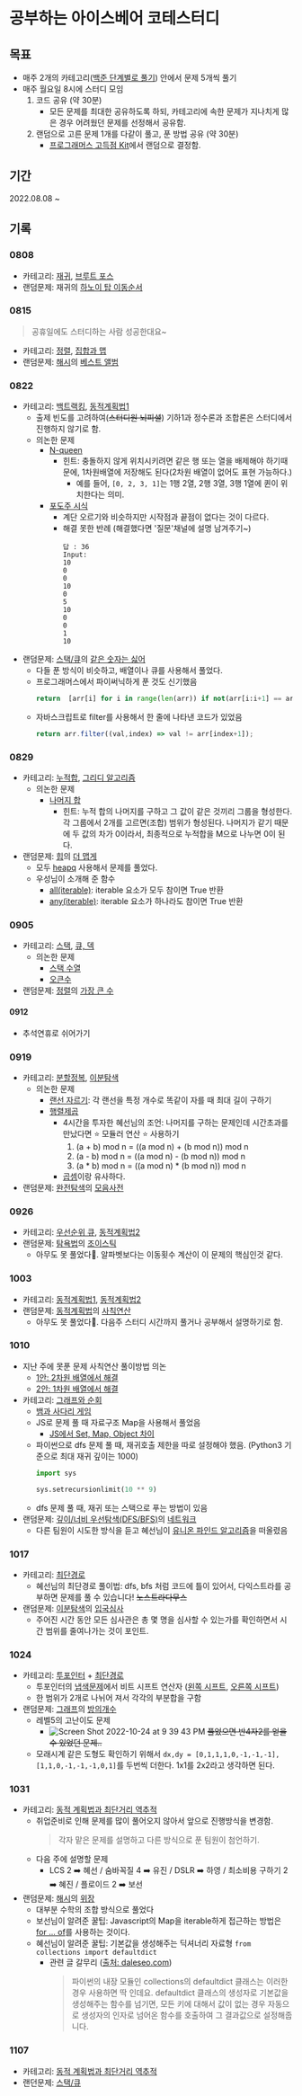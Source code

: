 # 공부하는 아이스베어 코테스터디

## 목표

- 매주 2개의 카테고리([백준 단계별로 풀기](https://www.acmicpc.net/step)) 안에서 문제 5개씩 풀기
- 매주 월요일 8시에 스터디 모임
  1. 코드 공유 (약 30분)
     - 모든 문제를 최대한 공유하도록 하되, 카테고리에 속한 문제가 지나치게 많은 경우 어려웠던 문제를 선정해서 공유함.
  2. 랜덤으로 고른 문제 1개를 다같이 풀고, 푼 방법 공유 (약 30분)
     - [프로그래머스 고득점 Kit](https://school.programmers.co.kr/learn/challenges?tab=algorithm_practice_kit)에서 랜덤으로 결정함.

## 기간

2022.08.08 ~ 

## 기록

### 0808 

- 카테고리: [재귀](https://www.acmicpc.net/step/19), [브루트 포스](https://www.acmicpc.net/step/22)
- 랜덤문제: 재귀의 [하노이 탑 이동순서](https://www.acmicpc.net/problem/11729)

### 0815 

> 공휴일에도 스터디하는 사람 성공한대요~

- 카테고리: [정렬](https://www.acmicpc.net/step/9), [집합과 맵](https://www.acmicpc.net/step/49)
- 랜덤문제: [해시](https://school.programmers.co.kr/learn/courses/30/parts/12077)의 [베스트 앨범](https://school.programmers.co.kr/learn/courses/30/lessons/42579)


### 0822

- 카테고리: [백트랙킹](https://www.acmicpc.net/step/34), [동적계획법1](https://www.acmicpc.net/step/16)
  - 출제 빈도를 고려하여(~~스터디원 뇌피셜~~) 기하1과 정수론과 조합론은 스터디에서 진행하지 않기로 함.
  - 의논한 문제
    - [N-queen](https://www.acmicpc.net/problem/9663)
      - 힌트: 충돌하지 않게 위치시키려면 같은 행 또는 열을 배제해야 하기때문에, 1차원배열에 저장해도 된다(2차원 배열이 없어도 표현 가능하다.)
        - 예를 들어, ```[0, 2, 3, 1]```는 1행 2열, 2행 3열, 3행 1열에 퀸이 위치한다는 의미.
    - [포도주 시식](https://www.acmicpc.net/problem/2156)
      - 계단 오르기와 비슷하지만 시작점과 끝점이 없다는 것이 다르다.
      - 해결 못한 반례 (해결했다면 '질문'채널에 설명 남겨주기~)
        ```
        답 : 36
        Input:
        10
        0
        0
        10
        0
        5
        10
        0
        0
        1
        10
        ```
- 랜덤문제: [스택/큐](https://school.programmers.co.kr/learn/courses/30/parts/12081)의 [같은 숫자는 싫어](https://school.programmers.co.kr/learn/courses/30/lessons/12906)
  - 다들 푼 방식이 비슷하고, 배열이나 큐를 사용해서 풀었다.
  - 프로그래머스에서 파이써닉하게 푼 것도 신기했음 
    ```python
    return  [arr[i] for i in range(len(arr)) if not(arr[i:i+1] == arr[i+1:i+2])]
    ```
  - 자바스크립트로 filter를 사용해서 한 줄에 나타낸 코드가 있었음
    ```javascript
    return arr.filter((val,index) => val != arr[index+1]);
    ```


### 0829

- 카테고리: [누적합](https://www.acmicpc.net/step/48), [그리디 알고리즘](https://www.acmicpc.net/step/33)
  - 의논한 문제
    - [나머지 합](https://www.acmicpc.net/problem/10986)
      - 힌트: 누적 합의 나머지를 구하고 그 값이 같은 것끼리 그룹을 형성한다. 각 그룹에서 2개를 고르면(조합) 범위가 형성된다. 나머지가 같기 때문에 두 값의 차가 0이라서, 최종적으로 누적합을 M으로 나누면 0이 된다.
- 랜덤문제: [힙](https://school.programmers.co.kr/learn/courses/30/parts/12117)의 [더 맵게](https://school.programmers.co.kr/learn/courses/30/lessons/42626)
  - 모두 [heapq](https://docs.python.org/ko/3/library/heapq.html) 사용해서 문제를 풀었다.
  - 우성님이 소개해 준 함수
    - [all(iterable)](https://docs.python.org/ko/3/library/functions.html?highlight=all#all): iterable 요소가 모두 참이면 True 반환
    - [any(iterable)](https://docs.python.org/ko/3/library/functions.html?highlight=all#any): iterable 요소가 하나라도 참이면 True 반환


### 0905

- 카테고리: [스택](https://www.acmicpc.net/step/11), [큐, 덱](https://www.acmicpc.net/step/12)
  - 의논한 문제
    - [스택 수열](https://www.acmicpc.net/problem/1874)
    - [오큰수](https://www.acmicpc.net/problem/17298)
- 랜덤문제: [정렬](https://school.programmers.co.kr/learn/courses/30/parts/12198)의 [가장 큰 수](https://school.programmers.co.kr/learn/courses/30/lessons/42746)


#### 0912 

- 추석연휴로 쉬어가기


### 0919

- 카테고리: [분할정복](https://www.acmicpc.net/step/20), [이분탐색](https://www.acmicpc.net/step/29)
  - 의논한 문제
    - [랜선 자르기](https://www.acmicpc.net/problem/1654): 각 랜선을 특정 개수로 똑같이 자를 때 최대 길이 구하기
    - [행렬제곱](https://www.acmicpc.net/problem/10830)
      - 4시간을 투자한 혜선님의 조언: 나머지를 구하는 문제인데 시간초과를 만났다면 ⭐ 모듈러 연산 ⭐ 사용하기
        1. (a + b) mod n = ((a mod n) + (b mod n)) mod n
        2. (a - b) mod n = ((a mod n) - (b mod n)) mod n
        3. (a * b) mod n = ((a mod n) * (b mod n)) mod n
      - [곱셈](https://www.acmicpc.net/problem/1629)이랑 유사하다.
- 랜덤문제: [완전탐색](https://school.programmers.co.kr/learn/courses/30/parts/12230)의 [모음사전](https://school.programmers.co.kr/learn/courses/30/lessons/84512)

### 0926

- 카테고리: [우선순위 큐](https://www.acmicpc.net/step/13), [동적계획법2](https://www.acmicpc.net/step/17)
- 랜덤문제: [탐욕법](https://school.programmers.co.kr/learn/courses/30/parts/12244)의 [조이스틱](https://school.programmers.co.kr/learn/courses/30/lessons/42860)
  - 아무도 못 풀었다🥲. 알파벳보다는 이동횟수 계산이 이 문제의 핵심인것 같다.
 
### 1003

- 카테고리: [동적계획법1](https://www.acmicpc.net/step/16), [동적계획법2](https://www.acmicpc.net/step/17)
- 랜덤문제: [동적계획법](https://school.programmers.co.kr/learn/courses/30/parts/12263)의 [사칙연산](https://school.programmers.co.kr/learn/courses/30/lessons/1843) 
  - 아무도 못 풀었다🥲. 다음주 스터디 시간까지 풀거나 공부해서 설명하기로 함.
  
### 1010

- 지난 주에 못푼 문제 사칙연산 풀이방법 의논
  - [1안: 2차원 배열에서 해결](https://school.programmers.co.kr/questions/35224)
  - [2안: 1차원 배열에서 해결](https://tiktaek.tistory.com/33)
- 카테고리: [그래프와 순회](https://www.acmicpc.net/step/24)
  - [뱀과 사다리 게임](https://www.acmicpc.net/problem/16928)
  - JS로 문제 풀 때 자료구조 Map을 사용해서 풀었음
    - [JS에서 Set, Map, Object 차이](https://velog.io/@proshy/JSSet-Map-Object-%EC%A0%95%EB%A6%AC)
  - 파이썬으로 dfs 문제 풀 때, 재귀호출 제한을 따로 설정해야 했음. (Python3 기준으로 최대 재귀 깊이는 1000)
    ```python
    import sys

    sys.setrecursionlimit(10 ** 9)
    ```
  - dfs 문제 풀 때, 재귀 또는 스택으로 푸는 방법이 있음
- 랜덤문제: [깊이/너비 우선탐색(DFS/BFS)](https://school.programmers.co.kr/learn/courses/30/parts/12421)의 [네트워크](https://school.programmers.co.kr/learn/courses/30/lessons/43162) 
  - 다른 팀원이 시도한 방식을 듣고 혜선님이 [유니온 파인드 알고리즘](https://ip99202.github.io/posts/%EC%9C%A0%EB%8B%88%EC%98%A8-%ED%8C%8C%EC%9D%B8%EB%93%9C(Union-Find)/)을 떠올렸음

### 1017

- 카테고리: [최단경로](https://www.acmicpc.net/step/26)
  - 혜선님의 최단경로 풀이법: dfs, bfs 처럼 코드에 틀이 있어서, 다익스트라를 공부하면 문제를 풀 수 있습니다!    ~~노스트라다무스~~
- 랜덤문제: [이분탐색](https://school.programmers.co.kr/learn/courses/30/parts/12486)의 [입국심사](https://school.programmers.co.kr/learn/courses/30/lessons/43238)
  - 주어진 시간 동안 모든 심사관은 총 몇 명을 심사할 수 있는가를 확인하면서 시간 범위를 줄여나가는 것이 포인트. 
  
### 1024

- 카테고리: [투포인터](https://www.acmicpc.net/step/59) + [최단경로](https://www.acmicpc.net/step/26)
  - 투포인터의 [냅색문제](https://www.acmicpc.net/problem/1450)에서 비트 시프트 연산자 ([왼쪽 시프트](https://developer.mozilla.org/en-US/docs/Web/JavaScript/Reference/Operators/Left_shift), [오른쪽 시프트](https://developer.mozilla.org/en-US/docs/Web/JavaScript/Reference/Operators/Right_shift))
  - 한 범위가 2개로 나뉘어 져서 각각의 부분합을 구함
- 랜덤문제: [그래프](https://school.programmers.co.kr/learn/courses/30/parts/14393)의 [방의개수](https://school.programmers.co.kr/learn/courses/30/lessons/49190)
  - 레벨5의 고난이도 문제 
    - ![Screen Shot 2022-10-24 at 9 39 43 PM](https://user-images.githubusercontent.com/40953167/197527473-70fca604-768d-4cb9-87a1-30d8d90cbcfa.png)
~~풀었으면 반4자2를 얻을 수 있었던 문제..~~
  - 모래시계 같은 도형도 확인하기 위해서 ```dx,dy = [0,1,1,1,0,-1,-1,-1],[1,1,0,-1,-1,-1,0,1]```를 두번씩 더한다. 1x1를 2x2라고 생각하면 된다.

### 1031

- 카테고리: [동적 계획법과 최단거리 역추적](https://www.acmicpc.net/step/41)
  - 취업준비로 인해 문제를 많이 풀어오지 않아서 앞으로 진행방식을 변경함. 
    > 각자 맡은 문제를 설명하고 다른 방식으로 푼 팀원이 첨언하기.
  - 다음 주에 설명할 문제
    - LCS 2 ➡️ 혜선 / 숨바꼭질 4 ➡️ 유진 / DSLR ➡️ 하영 / 최소비용 구하기 2 ➡️ 혜진 / 플로이드 2 ➡️ 보선
- 랜덤문제: [해시](https://school.programmers.co.kr/learn/courses/30/parts/12077)의 [위장](https://school.programmers.co.kr/learn/courses/30/lessons/42578)
  - 대부분 수학의 조합 방식으로 풀었다
  - 보선님이 알려준 꿀팁: Javascript의 Map을 iterable하게 접근하는 방법은 [for ... of](https://developer.mozilla.org/en-US/docs/Web/JavaScript/Reference/Statements/for...of)를 사용하는 것이다.
  - 혜선님이 알려준 꿀팁: 기본값을 생성해주는 딕셔너리 자료형 ```from collections import defaultdict```
    - 관련 글 갈무리 ([출처: daleseo.com](https://www.daleseo.com/python-collections-defaultdict/#%EB%8D%94-%EB%82%98%EC%9D%80-%EB%B0%A9%EB%B2%95-collectionsdefaultdict))
      > 파이썬의 내장 모듈인 collections의 defaultdict 클래스는 이러한 경우 사용하면 딱 인데요. defaultdict 클래스의 생성자로 기본값을 생성해주는 함수를 넘기면, 모든 키에 대해서 값이 없는 경우 자동으로 생성자의 인자로 넘어온 함수를 호출하여 그 결과값으로 설정해줍니다. 

### 1107

- 카테고리: [동적 계획법과 최단거리 역추적](https://www.acmicpc.net/step/41)
- 랜던문제: [스택/큐](https://school.programmers.co.kr/learn/courses/30/parts/12081)
